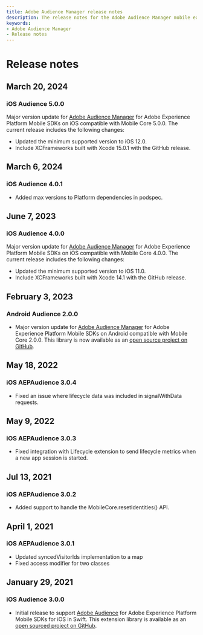 ```yaml
---
title: Adobe Audience Manager release notes
description: The release notes for the Adobe Audience Manager mobile extension.
keywords:
- Adobe Audience Manager
- Release notes
---
```


# Release notes

## March 20, 2024

### iOS Audience 5.0.0

Major version update for [Adobe Audience Manager](https://developer.adobe.com/client-sdks/solution/adobe-audience-manager/) for Adobe Experience Platform Mobile SDKs on iOS compatible with Mobile Core 5.0.0. The current release includes the following changes:
- Updated the minimum supported version to iOS 12.0.
- Include XCFrameworks built with Xcode 15.0.1 with the GitHub release.

## March 6, 2024

### iOS Audience 4.0.1

- Added max versions to Platform dependencies in podspec.

## June 7, 2023

### iOS Audience 4.0.0

 Major version update for [Adobe Audience Manager](./index.md) for Adobe Experience Platform Mobile SDKs on iOS compatible with Mobile Core 4.0.0. The current release includes the following changes:

* Updated the minimum supported version to iOS 11.0.
* Include XCFrameworks built with Xcode 14.1 with the GitHub release.

## February 3, 2023

### Android Audience 2.0.0

* Major version update for [Adobe Audience Manager](./index.md) for Adobe Experience Platform Mobile SDKs on Android compatible with Mobile Core 2.0.0. This library is now available as an [open source project on GitHub](https://github.com/adobe/aepsdk-audience-android).

## May 18, 2022

### iOS AEPAudience 3.0.4

* Fixed an issue where lifecycle data was included in signalWithData requests.

## May 9, 2022

### iOS AEPAudience 3.0.3

* Fixed integration with Lifecycle extension to send lifecycle metrics when a new app session is started.

## Jul 13, 2021

### iOS AEPAudience 3.0.2

* Added support to handle the MobileCore.resetIdentities() API.

## April 1, 2021

### iOS AEPAudience 3.0.1

* Updated syncedVisitorIds implementation to a map
* Fixed access modifier for two classes

## January 29, 2021

### iOS Audience 3.0.0

* Initial release to support [Adobe Audience](./index.md) for Adobe Experience Platform Mobile SDKs for iOS in Swift. This extension library is available as an [open sourced project on GitHub](https://github.com/adobe/aepsdk-audience-ios/).

